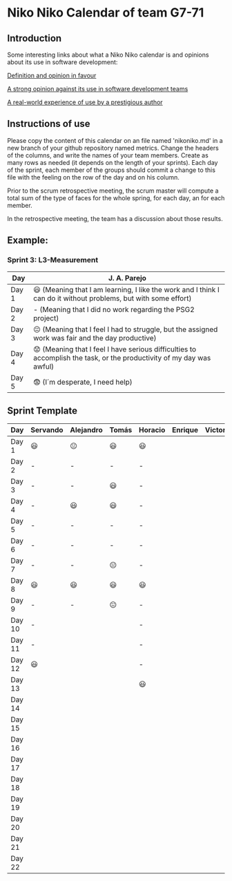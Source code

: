 # Niko Niko Calendar of team G7-71
## Introduction
Some interesting links about what a Niko Niko calendar is and opinions about its use in software development:

[Definition and opinion in favour](https://blog.teammood.com/2018/07/24/evaluating-your-teams-health-with-the-niko-niko-calendar.html?utm_source=google&utm_medium=cpc&utm_campaign=blog-niko-niko&utm_content=niko-niko&utm_term=niko%20niko%20calendar&gclid=Cj0KCQjwsYb0BRCOARIsAHbLPhGYfc7zpSwEDx8KE3VjlsTyy1M1F8O8lxyOPWQTpjf71RjXeD5rgWsaAmEhEALw_wcB)

[A strong opinion against its use in software development teams](https://www.tinypulse.com/blog/sk-niko-niko-calendar-workplace-morale)

[A real-world experience of use by a prestigious author](https://www.javiergarzas.com/2015/05/calendarios-niko-niko.html)
## Instructions of use
Please copy the content of this calendar on an file named 'nikoniko.md' in a new branch of your github repository named metrics.
Change the headers of the columns, and write the names of your team members.
Create as many rows as needed (it depends on the length of your sprints).
Each day of the sprint, each member of the groups should commit a change to this file with the feeling on the row of the day and on his column. 

Prior to the scrum retrospective meeting, the scrum master will compute a total sum of the type of faces for the whole spring, for each day, an for each member.

In the retrospective meeting, the team has a discussion about those results.

## Example:

### Sprint 3: L3-Measurement 

| Day           | J. A. Parejo  |
| ------------- | ------------- |
| Day 1         |    :smiley: (Meaning that I am learning, I like the work and I think I can do it without problems, but with some effort) |
| Day 2         |    - (Meaning that I did no work regarding the PSG2 project)           |
| Day 3         |    :neutral_face:  (Meaning that I feel I had to struggle, but the assigned work was fair and the day productive)          |:fearful:
| Day 4         |    :worried: (Meaning that I feel I have serious difficulties to accomplish the task, or the productivity of my day was awful)           |
| Day 5         |    :fearful:   (I´m desperate, I need help)        |


## Sprint Template

| Day           | Servando    | Alejandro  | Tomás     | Horacio     | Enrique     | Victor     |
| ------------- | ------------- | -------------  | -------------  | -------------  | -------------  | -------------  |
| Day 1         |   :smiley:     |        😐        |      😃          |      😃          |                |                |
| Day 2         |    -           |       -         |     -           |         -       |                |                |
| Day 3         |      -         |        -        |     😃          |        -        |                |                |
| Day 4         |      -         |       😃        |     😃          |       -         |                |                |
| Day 5         |      -         |       -         |       -         |        -        |                |                |
| Day 6         |      -         |       -         |       -        |        -        |                |                |
| Day 7         |      -         |      -         |        😐        |       -         |                |                |
| Day 8         |     :smiley:   |        😃        |         😃       |    😃            |                |                |
| Day 9         |     -          |        -        |       😐         |      -          |                |                |
| Day 10        |     -         |                |                |         -       |                |                |
| Day 11        |     -         |               |                |         -      |                |                |
| Day 12        |     :smiley:  |                |                |        -        |                |                |
| Day 13        |               |                |                |        😃        |                |                |
| Day 14        |               |               |                |                |                |                |
| Day 15        |               |               |                |                |                |                |
| Day 16        |               |               |                |                |                |                |
| Day 17        |               |               |                |                |                |                |
| Day 18        |               |               |                |                |                |                |
| Day 19        |               |               |                |                |                |                |
| Day 20        |               |               |                |                |                |                |
| Day 21        |               |               |                |                |                |                |
| Day 22        |               |               |                |                |                |                |
